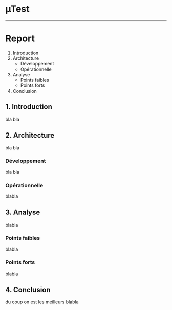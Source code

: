 # µTest #
-----------------------

# Report #

1. Introduction
2. Architecture
	* Développement
	* Opérationnelle
3. Analyse 
	* Points faibles
	* Points forts
4. Conclusion

## 1. Introduction ##

bla bla
## 2. Architecture ##

bla bla

### Développement ###
bla bla

### Opérationnelle ###
blabla
## 3. Analyse ##

blabla
### Points faibles ###
blabla
### Points forts ###
blabla
## 4. Conclusion ##

du coup on est les meilleurs blabla
